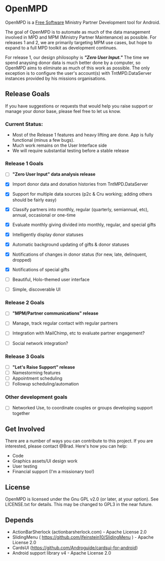 OpenMPD
=======

OpenMPD is a [Free Software](https://en.wikipedia.org/wiki/Free_software) Ministry Partner Development tool for Android.

The goal of OpenMPD is to automate as much of the data management involved in
MPD and MPM (Ministry Partner Maintenance) as possible. For releases 1 and 2,
we are primarily targeting MPM use cases, but hope to expand to a full MPD
toolkit as development continues.

For release 1, our design philosophy is ***"Zero User Input."*** The time we spend
anaysing donor data is much better done by a computer, so OpenMPD aims to
eliminate as much of this work as possible. The only exception is to configure the 
user's account(s) with TntMPD.DataServer instances provided by his missions 
organisations.


Release Goals
-------------
If you have suggestions or requests that would help you raise support or
manage your donor base, please feel free to let us know.

### Current Status:
- Most of the Release 1 features and heavy lifting are done. App is fully functional (minus a few bugs).
- Much work remains on the User Interface side
- We will require substantial testing before a stable release

### Release 1 Goals
- [ ] **"Zero User Input" data analysis release**
- [x] Import donor data and donation histories from TntMPD.DataServer
- [x] Support for multiple data sources (p2c & Cru working; adding others should be fairly easy)
- [x] Classify partners into monthly, regular (quarterly, semiannual, etc), annual, occasional or one-time
- [x] Evaluate monthly giving divided into monthly, regular, and special gifts
- [x] Intelligently display donor statuses
- [x] Automatic background updating of gifts & donor statuses
- [x] Notifications of changes in donor status (for new, late, delinquent, dropped)
- [x] Notifications of special gifts
- [ ] Beautiful, Holo-themed user interface
- [ ] Simple, discoverable UI


### Release 2 Goals
- [ ] **"MPM/Partner communications" release**
- [ ] Manage, track regular contact with regular partners
- [ ] Integration with MailChimp, etc to evaluate partner engagement?
- [ ] Social network integration?
    

### Release 3 Goals
- [ ] **"Let's Raise Support" release**
- [ ] Namestorming features
- [ ] Appointment scheduling
- [ ] Followup scheduling/automation

### Other development goals
- [ ] Networked Use, to coordinate couples or groups developing support together

Get Involved
------------
There are a number of ways you can contribute to this project. If you are 
interested, please contact @Brad. Here's how you can help:
- Code
- Graphics assets/UI design work
- User testing
- Financial support (I'm a missionary too!)

License
-------
OpenMPD is licensed under the Gnu GPL v2.0 (or later, at your option). See
LICENSE.txt for details. This may be changed to GPL3 in the near future.

Depends
-------

- ActionBarSherlock (actionbarsherlock.com) - Apache License 2.0
- SlidingMenu ( https://github.com/jfeinstein10/SlidingMenu ) - Apache License 2.0 
- CardsUI (https://github.com/Androguide/cardsui-for-android) 
- Android support library v4 - Apache License 2.0
